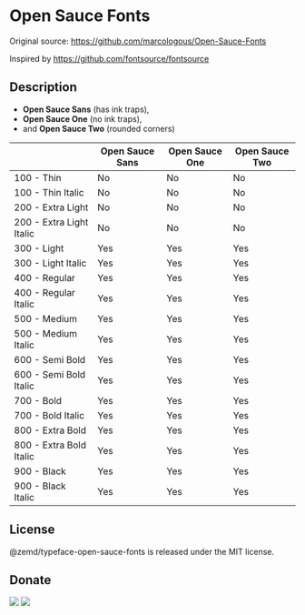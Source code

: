 # Open Sauce Fonts

Original source: https://github.com/marcologous/Open-Sauce-Fonts

Inspired by https://github.com/fontsource/fontsource

## Description

- **Open Sauce Sans** (has ink traps), 
- **Open Sauce One** (no ink traps), 
- and **Open Sauce Two** (rounded corners)

|                          | Open Sauce Sans | Open Sauce One | Open Sauce Two |
|--------------------------|-----------------|----------------|----------------|
| 100 - Thin               | No              | No             | No             |
| 100 - Thin Italic        | No              | No             | No             |
| 200 - Extra Light        | No              | No             | No             |
| 200 - Extra Light Italic | No              | No             | No             |
| 300 - Light              | Yes             | Yes            | Yes            |
| 300 - Light Italic       | Yes             | Yes            | Yes            |
| 400 - Regular            | Yes             | Yes            | Yes            |
| 400 - Regular Italic     | Yes             | Yes            | Yes            |
| 500 - Medium             | Yes             | Yes            | Yes            |
| 500 - Medium Italic      | Yes             | Yes            | Yes            |
| 600 - Semi Bold          | Yes             | Yes            | Yes            |
| 600 - Semi Bold Italic   | Yes             | Yes            | Yes            |
| 700 - Bold               | Yes             | Yes            | Yes            |
| 700 - Bold Italic        | Yes             | Yes            | Yes            |
| 800 - Extra Bold         | Yes             | Yes            | Yes            |
| 800 - Extra Bold Italic  | Yes             | Yes            | Yes            |
| 900 - Black              | Yes             | Yes            | Yes            |
| 900 - Black Italic       | Yes             | Yes            | Yes            |


## License

@zemd/typeface-open-sauce-fonts is released under the MIT license.

## Donate

[![](https://img.shields.io/badge/patreon-donate-yellow.svg)](https://www.patreon.com/red_rabbit)
[![](https://img.shields.io/static/v1?label=UNITED24&message=support%20Ukraine&color=blue)](https://u24.gov.ua/)
